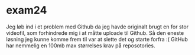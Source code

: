 # exam24
Jeg løb ind i et problem med Github da jeg havde originalt brugt en for stor videofil, som forhindrede mig i at måtte uploade til Github.
Så den eneste løsning jeg kunne komme frem til var at slette det og starte forfra :(
GitHub har nemmelig en 100mb max størrelses krav på reposotories.